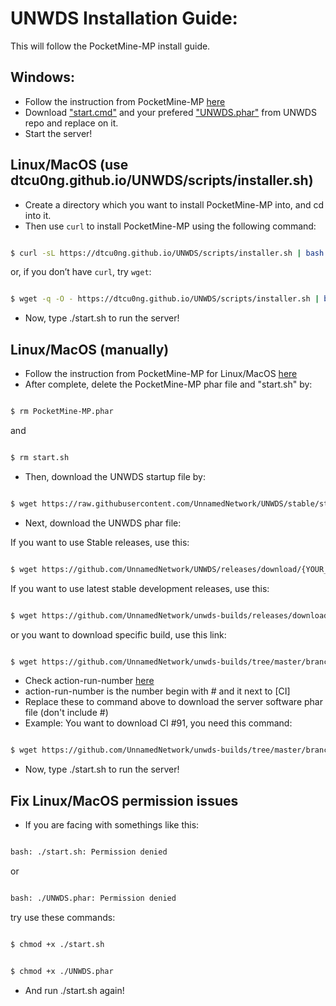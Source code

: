 # UNWDS Installation Guide:
This will follow the PocketMine-MP install guide.
## Windows:
+ Follow the instruction from PocketMine-MP [here](https://pmmp.readthedocs.io/en/rtfd/installation.html)
+ Download ["start.cmd"](https://github.com/UnnamedNetwork/UNWDS/blob/stable/start.cmd) and your prefered ["UNWDS.phar"](https://github.com/UnnamedNetwork/UNWDS/releases) from UNWDS repo and replace on it.
+ Start the server!

## Linux/MacOS (use dtcu0ng.github.io/UNWDS/scripts/installer.sh)
+ Create a directory which you want to install PocketMine-MP into, and cd into it.
+ Then use `curl` to install PocketMine-MP using the following command:
```sh

$ curl -sL https://dtcu0ng.github.io/UNWDS/scripts/installer.sh | bash -s -

```
or, if you don’t have `curl`, try `wget`:
```sh

$ wget -q -O - https://dtcu0ng.github.io/UNWDS/scripts/installer.sh | bash -s -

```
+ Now, type ./start.sh to run the server!

## Linux/MacOS (manually)
+ Follow the instruction from PocketMine-MP for Linux/MacOS [here](https://pmmp.readthedocs.io/en/rtfd/installation/get-dot-pmmp-dot-io.html)
+ After complete, delete the PocketMine-MP phar file and "start.sh" by:
```sh

$ rm PocketMine-MP.phar

```
and
```sh

$ rm start.sh

```
+ Then, download the UNWDS startup file by:
```sh

$ wget https://raw.githubusercontent.com/UnnamedNetwork/UNWDS/stable/start.sh && chmod +x ./start.sh

```
+ Next, download the UNWDS phar file:

If you want to use Stable releases, use this:
```sh

$ wget https://github.com/UnnamedNetwork/UNWDS/releases/download/{YOUR_PREFERRED_VERESION}/UNWDS.phar

```

If you want to use latest stable development releases, use this:
```sh

$ wget https://github.com/UnnamedNetwork/unwds-builds/releases/download/stable-build/UNWDS.phar


```

or you want to download specific build, use this link:
```sh

$ wget https://github.com/UnnamedNetwork/unwds-builds/tree/master/branch/stable/old/<action-run-number>/UNWDS.phar

```


+ Check action-run-number [here](https://github.com/UnnamedNetwork/UNWDS/actions)
+ action-run-number is the number begin with # and it next to [CI]
+ Replace these to command above to download the server software phar file (don't include #)
+ Example: You want to download CI #91, you need this command:
```sh

$ wget https://github.com/UnnamedNetwork/unwds-builds/tree/master/branch/stable/old/91/UNWDS.phar

```

+ Now, type ./start.sh to run the server!

## Fix Linux/MacOS permission issues
+ If you are facing with somethings like this:
 ```sh

bash: ./start.sh: Permission denied

```
or 

 ```sh

bash: ./UNWDS.phar: Permission denied

```

try use these commands:

 ```sh

$ chmod +x ./start.sh

```
 ```sh

$ chmod +x ./UNWDS.phar

```

+ And run ./start.sh again!

